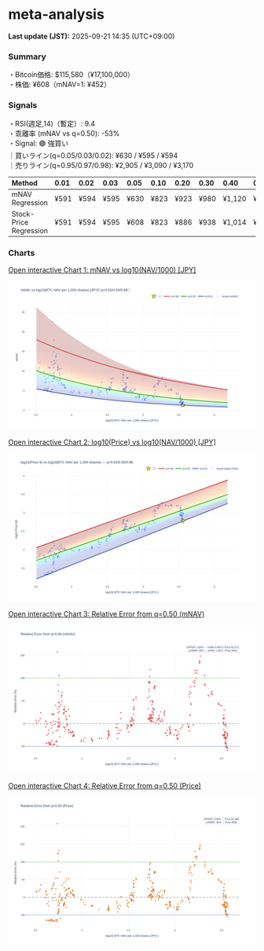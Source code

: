 # meta-analysis


<!--REPORT:START-->
**Last update (JST):** 2025-09-21 14:35 (UTC+09:00)

### Summary
・Bitcoin価格: $115,580（¥17,100,000）  
・株価: ¥608（mNAV=1: ¥452）

### Signals
・RSI(週足,14)（暫定）: 9.4  
・乖離率 (mNAV vs q=0.50): -53%  
・Signal: 🟣 強買い  
｜買いライン(q=0.05/0.03/0.02): ¥630 / ¥595 / ¥594  
｜売りライン(q=0.95/0.97/0.98): ¥2,905 / ¥3,090 / ¥3,170

| Method                 | 0.01   | 0.02   | 0.03   | 0.05   | 0.10   | 0.20   | 0.30   | 0.40   | 0.50   | 0.60   | 0.70   | 0.80   | 0.90   | 0.95   | 0.97   | 0.98   | 0.99   |
|:-----------------------|:-------|:-------|:-------|:-------|:-------|:-------|:-------|:-------|:-------|:-------|:-------|:-------|:-------|:-------|:-------|:-------|:-------|
| mNAV Regression        | ¥591   | ¥594   | ¥595   | ¥630   | ¥823   | ¥923   | ¥980   | ¥1,120 | ¥1,286 | ¥1,446 | ¥1,671 | ¥2,150 | ¥2,658 | ¥2,905 | ¥3,090 | ¥3,170 | ¥3,132 |
| Stock-Price Regression | ¥591   | ¥594   | ¥595   | ¥608   | ¥823   | ¥886   | ¥938   | ¥1,014 | ¥1,190 | ¥1,269 | ¥1,458 | ¥2,032 | ¥2,408 | ¥2,654 | ¥2,606 | ¥2,840 | ¥2,853 |

### Charts
[Open interactive Chart 1: mNAV vs log10(NAV/1000) [JPY]](https://tkzm240.github.io/meta-analysis/fig1.html)

![fig1](assets/fig1.png)

[Open interactive Chart 2: log10(Price) vs log10(NAV/1000) [JPY]](https://tkzm240.github.io/meta-analysis/fig2.html)

![fig2](assets/fig2.png)

[Open interactive Chart 3: Relative Error from q=0.50 (mNAV)](https://tkzm240.github.io/meta-analysis/fig3.html)

![fig3](assets/fig3.png)

[Open interactive Chart 4: Relative Error from q=0.50 (Price)](https://tkzm240.github.io/meta-analysis/fig4.html)

![fig4](assets/fig4.png)
<!--REPORT:END-->
